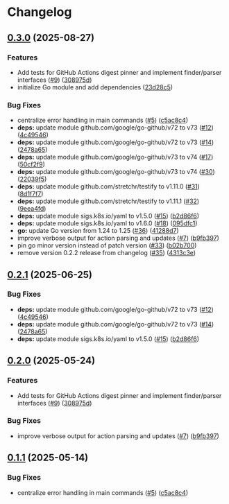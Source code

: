 # Changelog

## [0.3.0](https://github.com/zisuu/github-actions-digest-pinner/compare/v0.2.1...v0.3.0) (2025-08-27)


### Features

* Add tests for GitHub Actions digest pinner and implement finder/parser interfaces ([#9](https://github.com/zisuu/github-actions-digest-pinner/issues/9)) ([308975d](https://github.com/zisuu/github-actions-digest-pinner/commit/308975dfb2d0eaeaaaa688372db708933705d464))
* initialize Go module and add dependencies ([23d28c5](https://github.com/zisuu/github-actions-digest-pinner/commit/23d28c5f3e552d5d7c8b665fffbc88639123652a))


### Bug Fixes

* centralize error handling in main commands ([#5](https://github.com/zisuu/github-actions-digest-pinner/issues/5)) ([c5ac8c4](https://github.com/zisuu/github-actions-digest-pinner/commit/c5ac8c4be2a4461d18f5b454de8ef661751349b7))
* **deps:** update module github.com/google/go-github/v72 to v73 ([#12](https://github.com/zisuu/github-actions-digest-pinner/issues/12)) ([4c49546](https://github.com/zisuu/github-actions-digest-pinner/commit/4c4954620be49f408c2ea21b1c06e470f7cde27d))
* **deps:** update module github.com/google/go-github/v72 to v73 ([#14](https://github.com/zisuu/github-actions-digest-pinner/issues/14)) ([2478a65](https://github.com/zisuu/github-actions-digest-pinner/commit/2478a65538cb7e326af6878d0ee1cd2568acbd29))
* **deps:** update module github.com/google/go-github/v73 to v74 ([#17](https://github.com/zisuu/github-actions-digest-pinner/issues/17)) ([50cf2f9](https://github.com/zisuu/github-actions-digest-pinner/commit/50cf2f91d46b66a3b7704082400f0f1f1aa7d42b))
* **deps:** update module github.com/google/go-github/v73 to v74 ([#30](https://github.com/zisuu/github-actions-digest-pinner/issues/30)) ([22039f5](https://github.com/zisuu/github-actions-digest-pinner/commit/22039f58bbdfc1f871abc3c88e8c114cca86f338))
* **deps:** update module github.com/stretchr/testify to v1.11.0 ([#31](https://github.com/zisuu/github-actions-digest-pinner/issues/31)) ([8d1f7f7](https://github.com/zisuu/github-actions-digest-pinner/commit/8d1f7f7497a7faade9513a94631e2a1dbc238425))
* **deps:** update module github.com/stretchr/testify to v1.11.1 ([#32](https://github.com/zisuu/github-actions-digest-pinner/issues/32)) ([9eea4fd](https://github.com/zisuu/github-actions-digest-pinner/commit/9eea4fd692ca38c8e3d5c3db2b15778bd8febe9a))
* **deps:** update module sigs.k8s.io/yaml to v1.5.0 ([#15](https://github.com/zisuu/github-actions-digest-pinner/issues/15)) ([b2d86f6](https://github.com/zisuu/github-actions-digest-pinner/commit/b2d86f696a4d31a4d134fa04f4463ed9a994a841))
* **deps:** update module sigs.k8s.io/yaml to v1.6.0 ([#18](https://github.com/zisuu/github-actions-digest-pinner/issues/18)) ([095dfc1](https://github.com/zisuu/github-actions-digest-pinner/commit/095dfc17ef29bdbc57550f1669a3b66158447ce3))
* **go:** update Go version from 1.24 to 1.25 ([#36](https://github.com/zisuu/github-actions-digest-pinner/issues/36)) ([41288d7](https://github.com/zisuu/github-actions-digest-pinner/commit/41288d713cbddb4bbb3aa26d1e75ffdedc25fea1))
* improve verbose output for action parsing and updates ([#7](https://github.com/zisuu/github-actions-digest-pinner/issues/7)) ([b9fb397](https://github.com/zisuu/github-actions-digest-pinner/commit/b9fb3975b28f3565b0ee7433c0d6424b08e13228))
* pin go minor version instead of patch version ([#33](https://github.com/zisuu/github-actions-digest-pinner/issues/33)) ([b02b700](https://github.com/zisuu/github-actions-digest-pinner/commit/b02b7001b0e12e29b300bf8ab7eb482bc8b322df))
* remove version 0.2.2 release from changelog ([#35](https://github.com/zisuu/github-actions-digest-pinner/issues/35)) ([4313c3e](https://github.com/zisuu/github-actions-digest-pinner/commit/4313c3eab525f4efb9382e1e5831b205ba55d8eb))

## [0.2.1](https://github.com/zisuu/github-actions-digest-pinner/compare/v0.2.0...v0.2.1) (2025-06-25)


### Bug Fixes

* **deps:** update module github.com/google/go-github/v72 to v73 ([#12](https://github.com/zisuu/github-actions-digest-pinner/issues/12)) ([4c49546](https://github.com/zisuu/github-actions-digest-pinner/commit/4c4954620be49f408c2ea21b1c06e470f7cde27d))
* **deps:** update module github.com/google/go-github/v72 to v73 ([#14](https://github.com/zisuu/github-actions-digest-pinner/issues/14)) ([2478a65](https://github.com/zisuu/github-actions-digest-pinner/commit/2478a65538cb7e326af6878d0ee1cd2568acbd29))
* **deps:** update module sigs.k8s.io/yaml to v1.5.0 ([#15](https://github.com/zisuu/github-actions-digest-pinner/issues/15)) ([b2d86f6](https://github.com/zisuu/github-actions-digest-pinner/commit/b2d86f696a4d31a4d134fa04f4463ed9a994a841))

## [0.2.0](https://github.com/zisuu/github-actions-digest-pinner/compare/v0.1.1...v0.2.0) (2025-05-24)


### Features

* Add tests for GitHub Actions digest pinner and implement finder/parser interfaces ([#9](https://github.com/zisuu/github-actions-digest-pinner/issues/9)) ([308975d](https://github.com/zisuu/github-actions-digest-pinner/commit/308975dfb2d0eaeaaaa688372db708933705d464))


### Bug Fixes

* improve verbose output for action parsing and updates ([#7](https://github.com/zisuu/github-actions-digest-pinner/issues/7)) ([b9fb397](https://github.com/zisuu/github-actions-digest-pinner/commit/b9fb3975b28f3565b0ee7433c0d6424b08e13228))

## [0.1.1](https://github.com/zisuu/github-actions-digest-pinner/compare/v0.1.0...v0.1.1) (2025-05-14)


### Bug Fixes

* centralize error handling in main commands ([#5](https://github.com/zisuu/github-actions-digest-pinner/issues/5)) ([c5ac8c4](https://github.com/zisuu/github-actions-digest-pinner/commit/c5ac8c4be2a4461d18f5b454de8ef661751349b7))
